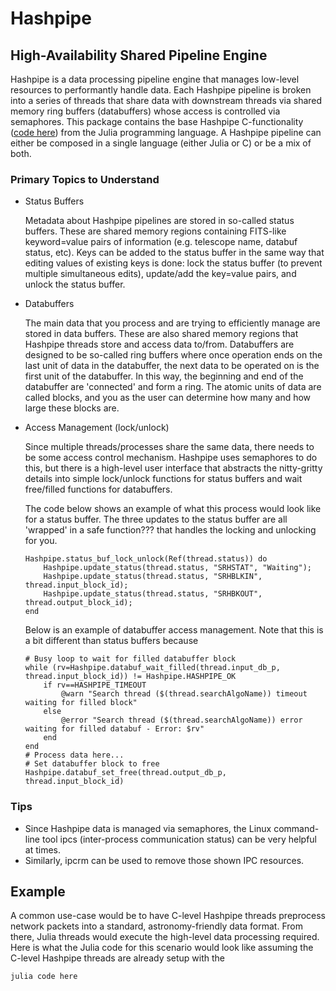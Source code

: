 # Hashpipe

## High-Availability Shared Pipeline Engine

Hashpipe is a data processing pipeline engine that manages low-level resources to performantly handle data. Each Hashpipe pipeline is broken into a series of threads that share data with downstream threads via shared memory ring buffers (databuffers) whose access is controlled via semaphores. This package contains the base Hashpipe C-functionality ([code here](https://github.com/david-macmahon/hashpipe)) from the Julia programming language. A Hashpipe pipeline can either be composed in a single language (either Julia or C) or be a mix of both.


### Primary Topics to Understand

<ul>
<li>Status Buffers</li>
    <p>Metadata about Hashpipe pipelines are stored in so-called status buffers. These are shared memory regions containing FITS-like keyword=value pairs of information (e.g. telescope name, databuf status, etc). Keys can be added to the status buffer in the same way that editing values of existing keys is done: lock the status buffer (to prevent multiple simultaneous edits), update/add the key=value pairs, and unlock the status buffer.</p>
    
<li>Databuffers</li>
    <p>The main data that you process and are trying to efficiently manage are stored in data buffers. These are also shared memory regions that Hashpipe threads store and access data to/from. Databuffers are designed to be so-called ring buffers where once operation ends on the last unit of data in the databuffer, the next data to be operated on is the first unit of the databuffer. In this way, the beginning and end of the databuffer are 'connected' and form a ring. The atomic units of data are called blocks, and you as the user can determine how many and how large these blocks are.</p>

<li>Access Management (lock/unlock)</li>
    <p>Since multiple threads/processes share the same data, there needs to be some access control mechanism. Hashpipe uses semaphores to do this, but there is a high-level user interface that abstracts the nitty-gritty details into simple lock/unlock functions for status buffers and wait free/filled functions for databuffers.</p>
    <p>The code below shows an example of what this process would look like for a status buffer. The three updates to the status buffer are all 'wrapped' in a safe function??? that handles the locking and unlocking for you.</p>
    
    Hashpipe.status_buf_lock_unlock(Ref(thread.status)) do
        Hashpipe.update_status(thread.status, "SRHSTAT", "Waiting");
        Hashpipe.update_status(thread.status, "SRHBLKIN", thread.input_block_id);
        Hashpipe.update_status(thread.status, "SRHBKOUT", thread.output_block_id);
    end

<p>Below is an example of databuffer access management. Note that this is a bit different than status buffers because  </p>

    # Busy loop to wait for filled databuffer block
    while (rv=Hashpipe.databuf_wait_filled(thread.input_db_p, thread.input_block_id)) != Hashpipe.HASHPIPE_OK
        if rv==HASHPIPE_TIMEOUT
            @warn "Search thread ($(thread.searchAlgoName)) timeout waiting for filled block"
        else
            @error "Search thread ($(thread.searchAlgoName)) error waiting for filled databuf - Error: $rv"
        end
    end
    # Process data here...
    # Set databuffer block to free
	Hashpipe.databuf_set_free(thread.output_db_p, thread.input_block_id)

</ul>

### Tips

- Since Hashpipe data is managed via semaphores, the Linux command-line tool ipcs (inter-process communication status) can be very helpful at times.
- Similarly, ipcrm can be used to remove those shown IPC resources.

## Example

A common use-case would be to have C-level Hashpipe threads preprocess network packets into a standard, astronomy-friendly data format. From there, Julia threads would execute the high-level data processing required. Here is what the Julia code for this scenario would look like assuming the C-level Hashpipe threads are already setup with the 

```
julia code here

```
